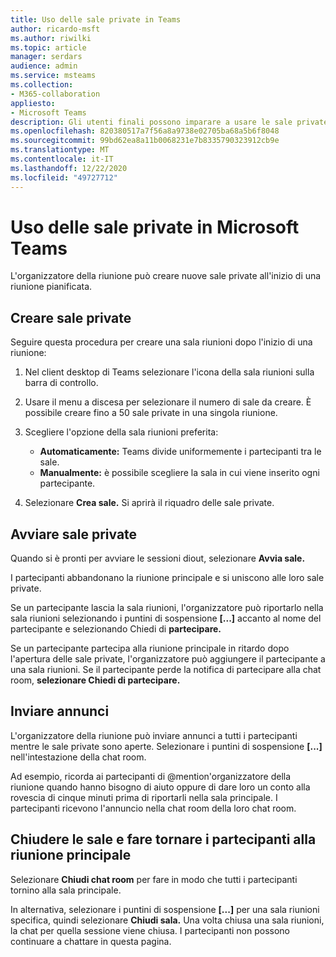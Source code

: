 ```yaml
---
title: Uso delle sale private in Teams
author: ricardo-msft
ms.author: riwilki
ms.topic: article
manager: serdars
audience: admin
ms.service: msteams
ms.collection:
- M365-collaboration
appliesto:
- Microsoft Teams
description: Gli utenti finali possono imparare a usare le sale private in Microsoft Teams
ms.openlocfilehash: 820380517a7f56a8a9738e02705ba68a5b6f8048
ms.sourcegitcommit: 99bd62ea8a11b0068231e7b8335790323912cb9e
ms.translationtype: MT
ms.contentlocale: it-IT
ms.lasthandoff: 12/22/2020
ms.locfileid: "49727712"
---
```

# <a name="using-breakout-rooms-in-microsoft-teams"></a>Uso delle sale private in Microsoft Teams

L'organizzatore della riunione può creare nuove sale private all'inizio di una riunione pianificata.

## <a name="create-breakout-rooms"></a>Creare sale private

Seguire questa procedura per creare una sala riunioni dopo l'inizio di una riunione:

1. Nel client desktop di Teams selezionare l'icona della sala riunioni sulla barra di controllo.

2. Usare il menu a discesa per selezionare il numero di sale da creare. È possibile creare fino a 50 sale private in una singola riunione.

3. Scegliere l'opzione della sala riunioni preferita:

    - **Automaticamente:** Teams divide uniformemente i partecipanti tra le sale.
    - **Manualmente:** è possibile scegliere la sala in cui viene inserito ogni partecipante.

4. Selezionare **Crea sale.** Si aprirà il riquadro delle sale private.

## <a name="start-breakout-rooms"></a>Avviare sale private

Quando si è pronti per avviare le sessioni diout, selezionare **Avvia sale.**

I partecipanti abbandonano la riunione principale e si uniscono alle loro sale private.

Se un partecipante lascia la sala riunioni, l'organizzatore può riportarlo nella sala riunioni selezionando i puntini di sospensione **[...]** accanto al nome del partecipante e selezionando Chiedi di **partecipare.**

Se un partecipante partecipa alla riunione principale in ritardo dopo l'apertura delle sale private, l'organizzatore può aggiungere il partecipante a una sala riunioni. Se il partecipante perde la notifica di partecipare alla chat room, **selezionare Chiedi di partecipare.**

## <a name="send-announcements"></a>Inviare annunci

L'organizzatore della riunione può inviare annunci a tutti i partecipanti mentre le sale private sono aperte. Selezionare i puntini di sospensione **[...]** nell'intestazione della chat room.

Ad esempio, ricorda ai partecipanti di @mention'organizzatore della riunione quando hanno bisogno di aiuto oppure di dare loro un conto alla rovescia di cinque minuti prima di riportarli nella sala principale.
I partecipanti ricevono l'annuncio nella chat room della loro chat room.

## <a name="close-rooms-and-pull-participants-back-to-the-main-meeting"></a>Chiudere le sale e fare tornare i partecipanti alla riunione principale

Selezionare **Chiudi chat room** per fare in modo che tutti i partecipanti tornino alla sala principale.

In alternativa, selezionare i puntini di sospensione **[...]** per una sala riunioni specifica, quindi selezionare **Chiudi sala.**
Una volta chiusa una sala riunioni, la chat per quella sessione viene chiusa. I partecipanti non possono continuare a chattare in questa pagina.
